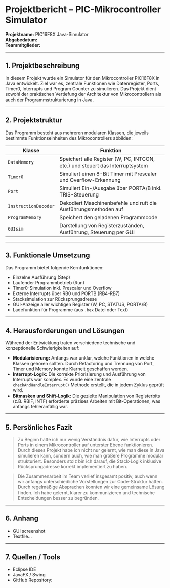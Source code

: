 # Projektbericht – PIC-Mikrocontroller Simulator

**Projektname:**       PIC16F8X Java-Simulator  
**Abgabedatum:**         
**Teammitglieder:**    

---

## 1. Projektbeschreibung

In diesem Projekt wurde ein Simulator für den Mikrocontroller PIC16F8X in Java entwickelt. Ziel war es, zentrale Funktionen wie Datenregister, Ports, Timer0, Interrupts und Program Counter zu simulieren. 
Das Projekt dient sowohl der praktischen Vertiefung der Architektur von Mikrocontrollern als auch der Programmstrukturierung in Java.

---

## 2. Projektstruktur

Das Programm besteht aus mehreren modularen Klassen, die jeweils bestimmte Funktionseinheiten des Mikrocontrollers abbilden:

| Klasse               | Funktion |
|----------------------|----------|
| `DataMemory`         | Speichert alle Register (W, PC, INTCON, etc.) und steuert das Interruptsystem |
| `Timer0`             | Simuliert einen 8-Bit Timer mit Prescaler und Overflow-Erkennung |
| `Port`               | Simuliert Ein-/Ausgabe über PORTA/B inkl. TRIS-Steuerung |
| `InstructionDecoder` | Dekodiert Maschinenbefehle und ruft die Ausführungsmethoden auf |
| `ProgramMemory`      | Speichert den geladenen Programmcode |
| `GUIsim`             | Darstellung von Registerzuständen, Ausführung, Steuerung per GUI |


---

## 3. Funktionale Umsetzung

Das Programm bietet folgende Kernfunktionen:

- Einzelne Ausführung (Step)
- Laufender Programmbetrieb (Run)
- Timer0-Simulation inkl. Prescaler und Overflow
- Externe Interrupts über RB0 und PORTB (RB4–RB7)
- Stacksimulation zur Rücksprungadresse
- GUI-Anzeige aller wichtigen Register (W, PC, STATUS, PORTA/B)
- Ladefunktion für Programme (aus `.hex` Datei oder Text)

---

## 4. Herausforderungen und Lösungen

Während der Entwicklung traten verschiedene technische und konzeptionelle Schwierigkeiten auf:

- **Modularisierung:** Anfangs war unklar, welche Funktionen in welche Klassen gehören sollten. Durch Refactoring und Trennung von Port, Timer und Memory konnte Klarheit geschaffen werden.
- **Interrupt-Logik:** Die korrekte Priorisierung und Ausführung von Interrupts war komplex. Es wurde eine zentrale `checkAndHandleInterrupt()` Methode erstellt, die in jedem Zyklus geprüft wird.
- **Bitmasken und Shift-Logik:** Die gezielte Manipulation von Registerbits (z.B. RBIF, INTF) erforderte präzises Arbeiten mit Bit-Operationen, was anfangs fehleranfällig war.

---

## 5. Persönliches Fazit


> Zu Beginn hatte ich nur wenig Verständnis dafür, wie Interrupts oder Ports in einem Mikrocontroller auf unterster Ebene funktionieren. Durch dieses Projekt habe ich nicht nur gelernt, wie man diese in Java simulieren kann, sondern auch, wie man größere Programme modular strukturiert. Besonders stolz bin ich darauf, die Stack-Logik inklusive Rücksprungadresse korrekt implementiert zu haben.

> Die Zusammenarbeit im Team verlief insgesamt positiv, auch wenn wir anfangs unterschiedliche Vorstellungen zur Code-Struktur hatten. Durch regelmäßige Absprachen konnten wir eine gemeinsame Lösung finden. Ich habe gelernt, klarer zu kommunizieren und technische Entscheidungen besser zu begründen.

---

## 6. Anhang

- GUI screenshot
- Textfile...

---

## 7. Quellen / Tools

- Eclipse IDE
- JavaFX / Swing
- GitHub Repository: 
